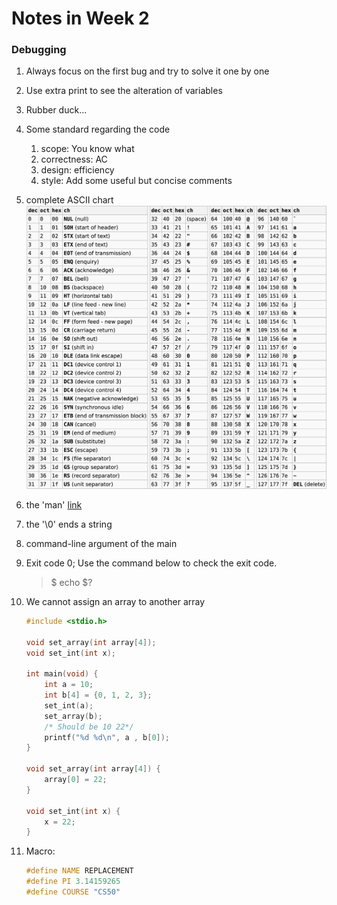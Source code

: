 # Notes in Week 2
### Debugging 
1.  Always focus on the first bug and try to solve it one by one
2.  Use extra print to see the alteration of variables
3.  Rubber duck...
4.  Some standard regarding the code
    1.  scope: You know what
    2.  correctness: AC
    3.  design: efficiency
    4.  style: Add some useful but concise comments

5.  complete ASCII chart
![Complete ASCII chart](https://github.com/chendddong/OSSU/blob/master/Harvard_CS50_Intro/Week%202/ASCII.png)
6.  the 'man' [link](https://reference.cs50.net/)
7.  the '\0' ends a string 
8.  command-line argument of the main
9.  Exit code 0; Use the command below to check the exit code. 
    >$ echo $? 
10. We cannot assign an array to another array
    ```C
    #include <stdio.h>

    void set_array(int array[4]);
    void set_int(int x);

    int main(void) {
        int a = 10;
        int b[4] = {0, 1, 2, 3};
        set_int(a);
        set_array(b);
        /* Should be 10 22*/
        printf("%d %d\n", a , b[0]);
    }

    void set_array(int array[4]) {
        array[0] = 22;
    }

    void set_int(int x) {
        x = 22;
    }
    ```
11. Macro:
    ```C
    #define NAME REPLACEMENT
    #define PI 3.14159265
    #define COURSE "CS50"
    ```
    
